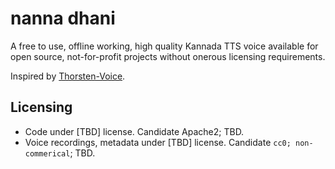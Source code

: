 # nanna dhani

A free to use, offline working, high quality Kannada TTS voice available for open source, not-for-profit projects without onerous licensing requirements.

Inspired by [Thorsten-Voice](https://github.com/thorstenMueller/Thorsten-Voice).

## Licensing

- Code under [TBD] license. Candidate Apache2; TBD.
- Voice recordings, metadata under [TBD] license. Candidate `cc0; non-commerical`; TBD.

